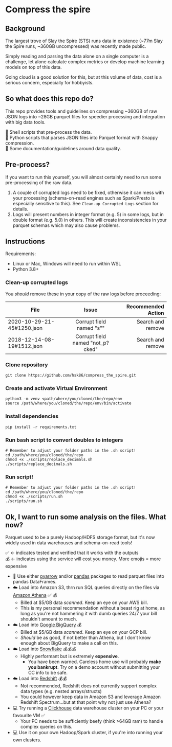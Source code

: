 # Compress the spire

## Background

The largest trove of Slay the Spire (STS) runs data in existence (~77m Slay the Spire runs, ~360GB uncompressed) was recently made public.

Simply reading and parsing the data alone on a single computer is a challenge, let alone calculate complex metrics or develop machine learning models on top of this data. 

Going cloud is a good solution for this, but at this volume of data, cost is a serious concern, especially for hobbyists.

## So what does this repo do?

This repo provides tools and guidelines on compressing ~360GB of raw JSON logs into ~28GB parquet files for speedier processing and integration with big data tools.

:shell: Shell scripts that pre-process the data.  
:snake: Python scripts that parses JSON files into Parquet format with Snappy compression.  
:page_facing_up: Some documentation/guidelines around data quality.

## Pre-process?

If you want to run this yourself, you will almost certainly need to run some pre-processing of the raw data.

1. A couple of corrupted logs need to be fixed, otherwise it can mess with your processing (schema-on-read engines such as Spark/Presto is especially sensitive to this). See `Clean-up Corrupted Logs` section for details.
2. Logs will present numbers in integer format (e.g. 5) in some logs, but in double format (e.g. 5.0) in others. This will create inconsistencies in your parquet schemas which may also cause problems. 

## Instructions

Requirements:
- Linux or Mac, Windows will need to run within WSL
- Python 3.8+

### Clean-up corrupted logs

You *should* remove these in your copy of the raw logs before proceeding:

| File       | Issue           | Recommended Action  |
| ------------- |:-------------:| -----:|
| 2020-10-29-21-45#1250.json | Corrupt field named "s\"" | Search and remove |
| 2018-12-14-08-19#1512.json | Corrupt field named "not_p?cked" | Search and remove |  

### Clone repository

```
git clone https://github.com/hsk86/compress_the_spire.git
```

### Create and activate Virtual Environment

```
python3 -m venv <path/where/you/cloned/the/repo/env
source /path/where/you/cloned/the/repo/env/bin/activate
```

### Install dependencies

```
pip install -r requirements.txt
```

### Run bash script to convert doubles to integers

```
# Remember to adjust your folder paths in the .sh script!
cd /path/where/you/cloned/the/repo
chmod +x ./scripts/replace_decimals.sh
./scripts/replace_decimals.sh
```

### Run script!

```
# Remember to adjust your folder paths in the .sh script!
cd /path/where/you/cloned/the/repo
chmod +x ./scripts/run.sh
./scripts/run.sh
```
  
## Ok, I want to run some analysis on the files. What now?

Parquet used to be a purely Hadoop/HDFS storage format, but it's now widely used in data warehouses and schema-on-read tools!

:white_check_mark: <- indicates tested and verified that it works with the outputs  
:moneybag: <- indicates using the service will cost you money. More emojis = more expensive

- :snake: Use either [pyarrow](https://arrow.apache.org/docs/python/) and/or [pandas](https://pandas.pydata.org/) packages to read parquet files into pandas DataFrames.
- :cloud: Load into Amazon S3, thrn run SQL queries directly on the files via [Amazon Athena](https://aws.amazon.com/athena/) :white_check_mark: :moneybag:
    - Billed at $5/GB data *scanned*. Keep an eye on your AWS bill.
    - This is my personal recommendation without a beast rig at home, as long as you're not hammering it with dumb queries 24/7 your bill shouldn't amount to much. 
- :cloud: Load into [Google BigQuery](https://cloud.google.com/bigquery) :moneybag:
    - Billed at $5/GB data *scanned*. Keep an eye on your GCP bill.
    - *Should* be as good, if not better than Athena, but I don't know enough about BigQuery to make a call on this.
- :cloud: Load into [Snowflake](https://www.snowflake.com/) :moneybag::moneybag::moneybag:
    - Highly performant but is extremely **expensive**. 
        - You have been warned. Careless home use will probably **make you bankrupt**. Try on a demo account without submitting your CC info to be safe.
- :cloud: Load into [Redshift](https://aws.amazon.com/redshift/) :moneybag::moneybag:
    - Not recommended, Redshift does not currently support complex data types (e.g. nested arrays/structs)
    - You could however keep data in Amazon S3 and leverage Amazon Redshift Spectrum...but at that point why not just use Athena?
- :computer: Try running a [Clickhouse](https://clickhouse.tech/) data warehouse cluster on your PC or your favourite VM :white_check_mark:
    - Your PC needs to be sufficiently beefy (think >64GB ram) to handle complex queries on this.
- :computer: Use it on your own Hadoop/Spark cluster, if you're into running your own clusters.
